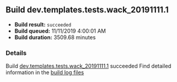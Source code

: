 ## Build dev.templates.tests.wack_20191111.1
- **Build result:** `succeeded`
- **Build queued:** 11/11/2019 4:00:01 AM
- **Build duration:** 3509.68 minutes
### Details
Build [dev.templates.tests.wack_20191111.1](https://winappstudio.visualstudio.com/web/build.aspx?pcguid=a4ef43be-68ce-4195-a619-079b4d9834c2&builduri=vstfs%3a%2f%2f%2fBuild%2fBuild%2f31806) succeeded
Find detailed information in the [build log files]()
